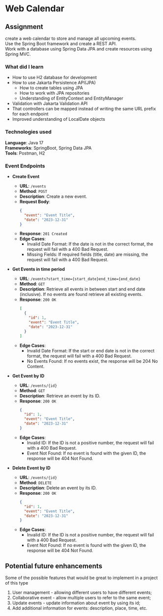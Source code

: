 # Web Calendar

## Assignment
create a web calendar to store and manage all upcoming events. </br>
Use the Spring Boot framework and create a REST API.</br>
Work with a database using Spring Data JPA and create resources using Spring MVC.

### What did I learn
- How to use H2 database for development
- How to use Jakarta Persistence API(JPA)
  - How to create tables using JPA
  - How to work with JPA repositories
  - Understanding of EntityContext and EntityManager
- Validation with Jakarta Validation API
- That controllers can be mapped instead of writing the same URL prefix for each endpoint
- Improved understanding of LocalDate objects 

### Technologies used
**Language**: Java 17 </br>
**Frameworks**: SpringBoot, Spring Data JPA</br>
**Tools**: Postman, H2

### Event Endpoints
- **Create Event**
  - **URL**: `/events`
  - **Method**: `POST`
  - **Description**: Create a new event.
  - **Request Body**:
    ```json
    {
      "event": "Event Title",
      "date": "2023-12-31"
    }
    ```
  - **Response**: `201 Created`
  - **Edge Cases**:
    - Invalid Date Format: If the date is not in the correct format, the request will fail with a 400 Bad Request.
    - Missing Fields: If required fields (title, date) are missing, the request will fail with a 400 Bad Request.

- **Get Events in time period**
  - **URL**: `/events?start_time={start_date}end_time={end_date}`
  - **Method**: `GET`
  - **Description**: Retrieve all events in between start and end date (inclusive). If no events are found retrieve all existing events.
  - **Response**: `200 OK`
    ```json
    [
      {
        "id": 1,
        "event": "Event Title",
        "date": "2023-12-31"
      }
    ]
    ```
  - **Edge Cases**:
    - Invalid Date Format: If the start or end date is not in the correct format, the request will fail with a 400 Bad Request.
    - No Events Found: If no events exist, the response will be 204 No Content.

- **Get Event by ID**
  - **URL**: `/events/{id}`
  - **Method**: `GET`
  - **Description**: Retrieve an event by its ID.
  - **Response**: `200 OK`
    ```json
    {
      "id": 1,
      "event": "Event Title",
      "date": "2023-12-31"
    }
    ```
  - **Edge Cases**:
    - Invalid ID: If the ID is not a positive number, the request will fail with a 400 Bad Request.
    - Event Not Found: If no event is found with the given ID, the response will be 404 Not Found.

- **Delete Event by ID**
  - **URL**: `/events/{id}`
  - **Method**: `DELETE`
  - **Description**: Delete an event by its ID.
  - **Response**: `200 OK`
    ```json
    {
      "id": 1,
      "event": "Event Title",
      "date": "2023-12-31"
    }
    ```
  - **Edge Cases**:
    - Invalid ID: If the ID is not a positive number, the request will fail with a 400 Bad Request.
    - Event Not Found: If no event is found with the given ID, the response will be 404 Not Found.


## Potential future enhancements
Some of the possible features that would be great to implement in a project of this type
1. User management - allowing different users to have different events;
2. Collaborative event - allow multiple users to refer to the same event;
3. Update events - update information about event by using its id;
4. Add additional information for events: description, place, time, etc.
   